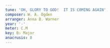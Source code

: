```yaml
---
tune: 'OH, GLORY TO GOD!  IT IS COMING AGAIN'
composer: W. A. Ogden
arranger: Anna B. Warner
year: '-'
meter: C.M
key: B♭ Major
anacrusis: 0
---
```

